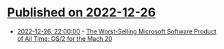 # [Published on 2022-12-26](index.md)

* [2022-12-26, 22:00:00](https://it.slashdot.org/story/22/12/26/1851237/the-worst-selling-microsoft-software-product-of-all-time-os2-for-the-mach-20?utm_source=rss1.0mainlinkanon&utm_medium=feed) - [The Worst-Selling Microsoft Software Product of All Time: OS/2 for the Mach 20](https://it.slashdot.org/story/22/12/26/1851237/the-worst-selling-microsoft-software-product-of-all-time-os2-for-the-mach-20?utm_source=rss1.0mainlinkanon&utm_medium=feed)
